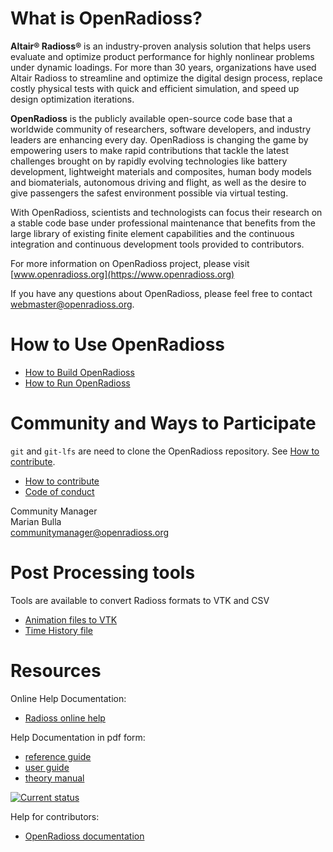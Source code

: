 
# What is OpenRadioss?

**Altair® Radioss®** is an industry-proven analysis solution that helps users evaluate and optimize product performance for highly nonlinear problems  under dynamic loadings. For more than 30 years, organizations have used Altair Radioss to streamline and optimize the digital design process, replace costly physical tests with quick and efficient simulation, and speed up design optimization iterations.

**OpenRadioss** is the publicly available open-source code base that a worldwide community of researchers, software developers, and industry leaders are enhancing every day. OpenRadioss is changing the game by empowering users to make rapid contributions that tackle the latest challenges brought on by rapidly evolving technologies like battery development, lightweight materials and composites, human body models and biomaterials, autonomous driving and flight, as well as the desire to give passengers the safest environment possible via virtual testing.

With OpenRadioss, scientists and technologists can focus their research on a stable code base under professional maintenance that benefits from the large library of existing finite element capabilities and the continuous integration and continuous development tools provided to contributors.

For more information on OpenRadioss project, please visit [www.openradioss.org](https://www.openradioss.org)

If you have any questions about OpenRadioss, please feel free to contact <webmaster@openradioss.org>. 
 
# How to Use OpenRadioss

* [How to Build OpenRadioss](HOWTO.md)
* [How to Run OpenRadioss](INSTALL.md)


# Community and Ways to Participate

`git` and `git-lfs` are need to clone the OpenRadioss repository. See [How to contribute](CONTRIBUTING.md).

* [How to contribute](CONTRIBUTING.md)
* [Code of conduct](CODE_OF_CONDUCT.md)


Community Manager   
Marian Bulla   
<communitymanager@openradioss.org>  

# Post Processing tools

Tools are available to convert Radioss formats to VTK and CSV

* [Animation files to VTK](https://github.com/OpenRadioss/OpenRadioss/tree/main/tools/anim_to_vtk)
* [Time History file](https://github.com/OpenRadioss/OpenRadioss/tree/main/tools/th_to_csv)

# Resources

Online Help Documentation:
* [Radioss online help](https://2022.help.altair.com/2022.1/hwsolvers/rad/index.htm)

Help Documentation in pdf form:
* [reference guide](https://2022.help.altair.com/2022/simulation/pdfs/radopen/AltairRadioss_2022_ReferenceGuide.pdf)  
* [user guide](https://2022.help.altair.com/2022/simulation/pdfs/radopen/AltairRadioss_2022_UserGuide.pdf)  
* [theory manual](https://2022.help.altair.com/2022/simulation/pdfs/radopen/AltairRadioss_2022_TheoryManual.pdf)  

[![Current status](https://github.com/OpenRadioss/OpenRadioss/actions/workflows/prmerge_ci_main.yml/badge.svg)](https://github.com/OpenRadioss/OpenRadioss/actions/workflows/prmerge_ci_main.yml)

Help for contributors:
* [OpenRadioss documentation](https://openradioss.atlassian.net/wiki/spaces/OPENRADIOSS/pages/1016047/OpenRadioss+Documentation)
